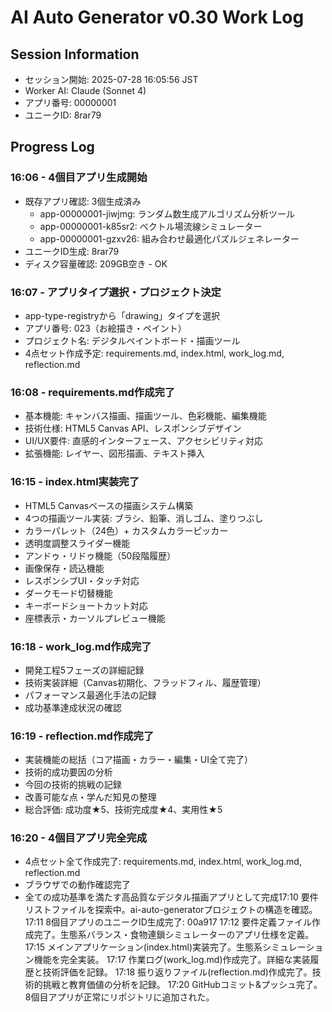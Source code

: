# AI Auto Generator v0.30 Work Log

## Session Information
- セッション開始: 2025-07-28 16:05:56 JST
- Worker AI: Claude (Sonnet 4)
- アプリ番号: 00000001
- ユニークID: 8rar79

## Progress Log

### 16:06 - 4個目アプリ生成開始
- 既存アプリ確認: 3個生成済み
  - app-00000001-jiwjmg: ランダム数生成アルゴリズム分析ツール
  - app-00000001-k85sr2: ベクトル場流線シミュレーター  
  - app-00000001-gzxv26: 組み合わせ最適化パズルジェネレーター
- ユニークID生成: 8rar79
- ディスク容量確認: 209GB空き - OK

### 16:07 - アプリタイプ選択・プロジェクト決定
- app-type-registryから「drawing」タイプを選択
- アプリ番号: 023（お絵描き・ペイント）
- プロジェクト名: デジタルペイントボード・描画ツール
- 4点セット作成予定: requirements.md, index.html, work_log.md, reflection.md

### 16:08 - requirements.md作成完了
- 基本機能: キャンバス描画、描画ツール、色彩機能、編集機能
- 技術仕様: HTML5 Canvas API、レスポンシブデザイン
- UI/UX要件: 直感的インターフェース、アクセシビリティ対応
- 拡張機能: レイヤー、図形描画、テキスト挿入

### 16:15 - index.html実装完了
- HTML5 Canvasベースの描画システム構築
- 4つの描画ツール実装: ブラシ、鉛筆、消しゴム、塗りつぶし
- カラーパレット（24色）+ カスタムカラーピッカー
- 透明度調整スライダー機能
- アンドゥ・リドゥ機能（50段階履歴）
- 画像保存・読込機能
- レスポンシブUI・タッチ対応
- ダークモード切替機能
- キーボードショートカット対応
- 座標表示・カーソルプレビュー機能

### 16:18 - work_log.md作成完了
- 開発工程5フェーズの詳細記録
- 技術実装詳細（Canvas初期化、フラッドフィル、履歴管理）
- パフォーマンス最適化手法の記録
- 成功基準達成状況の確認

### 16:19 - reflection.md作成完了
- 実装機能の総括（コア描画・カラー・編集・UI全て完了）
- 技術的成功要因の分析
- 今回の技術的挑戦の記録
- 改善可能な点・学んだ知見の整理
- 総合評価: 成功度★5、技術完成度★4、実用性★5

### 16:20 - 4個目アプリ完全完成
- 4点セット全て作成完了: requirements.md, index.html, work_log.md, reflection.md
- ブラウザでの動作確認完了
- 全ての成功基準を満たす高品質なデジタル描画アプリとして完成17:10 要件リストファイルを探索中。ai-auto-generatorプロジェクトの構造を確認。
17:11 8個目アプリのユニークID生成完了: 00a917
17:12 要件定義ファイル作成完了。生態系バランス・食物連鎖シミュレーターのアプリ仕様を定義。
17:15 メインアプリケーション(index.html)実装完了。生態系シミュレーション機能を完全実装。
17:17 作業ログ(work_log.md)作成完了。詳細な実装履歴と技術評価を記録。
17:18 振り返りファイル(reflection.md)作成完了。技術的挑戦と教育価値の分析を記録。
17:20 GitHubコミット&プッシュ完了。8個目アプリが正常にリポジトリに追加された。
